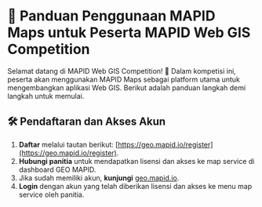 # 📌 Panduan Penggunaan MAPID Maps untuk Peserta MAPID Web GIS Competition

Selamat datang di MAPID Web GIS Competition! 🎉 Dalam kompetisi ini, peserta akan menggunakan MAPID Maps sebagai platform utama untuk mengembangkan aplikasi Web GIS. Berikut adalah panduan langkah demi langkah untuk memulai.

## 🛠 Pendaftaran dan Akses Akun
1. **Daftar** melalui tautan berikut: [https://geo.mapid.io/register](https://geo.mapid.io/register).  
2. **Hubungi panitia** untuk mendapatkan lisensi dan akses ke map service di dashboard GEO MAPID.  
3. Jika sudah memiliki akun, **kunjungi** [geo.mapid.io](https://geo.mapid.io).  
4. **Login** dengan akun yang telah diberikan lisensi dan akses ke menu map service oleh panitia.
